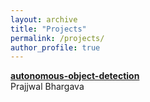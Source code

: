 ```yaml
---
layout: archive
title: "Projects"
permalink: /projects/
author_profile: true
---
```


<b>[autonomous-object-detection](http://127.0.0.1:4000/projects/AutoObjDet)</b> <br> 
Prajjwal Bhargava <br>